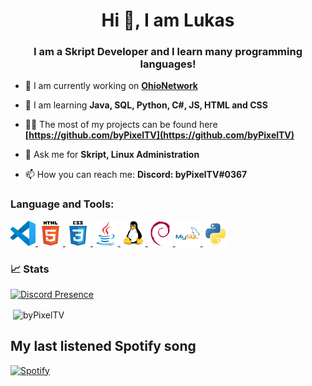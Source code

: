 <h1 align="center">Hi 👋, I am Lukas</h1>
<h3 align="center">I am a Skript Developer and I learn many programming languages!</h3>

- 🔭 I am currently working on **[OhioNetwork](https://dsc.gg/OhioNetwork)** 

- 🌱 I am learning **Java, SQL, Python, C#, JS, HTML and CSS**

- 👨‍💻 The most of my projects can be found here **[https://github.com/byPixelTV](https://github.com/byPixelTV)**

- 💬 Ask me for **Skript, Linux Administration**

- 📫 How you can reach me: **Discord: byPixelTV#0367**

<h3 align="left">Language and Tools:</h3>
<a href="https://www.code.visualstudio.com" target="_blank"> <img src="https://github.com/devicons/devicon/blob/master/icons/vscode/vscode-original.svg" alt="vscode" width="40" height="40"/> </a> <a href="https://www.w3.org/html/" target="_blank"> <img src="https://raw.githubusercontent.com/devicons/devicon/master/icons/html5/html5-original-wordmark.svg" alt="html5" width="40" height="40"/> </a> <a href="https://www.w3schools.com/css/" target="_blank"> <img src="https://raw.githubusercontent.com/devicons/devicon/master/icons/css3/css3-original-wordmark.svg" alt="css3" width="40" height="40"/> </a> <a href="https://www.java.com" target="_blank"> <img src="https://raw.githubusercontent.com/devicons/devicon/master/icons/java/java-original.svg" alt="java" width="40" height="40"/> </a> <a href="https://www.linux.org/" target="_blank"> <img src="https://raw.githubusercontent.com/devicons/devicon/master/icons/linux/linux-original.svg" alt="linux" width="40" height="40"/> </a> <a href="https://www.debian.org/" target="_blank"> <img src="https://github.com/devicons/devicon/blob/master/icons/debian/debian-original.svg" alt="debian" width="40" height="40"/> </a> <a href="https://www.mysql.com/" target="_blank"> <img src="https://raw.githubusercontent.com/devicons/devicon/master/icons/mysql/mysql-original-wordmark.svg" alt="mysql" width="40" height="40"/> </a> <a href="https://www.python.org" target="_blank"> <img src="https://raw.githubusercontent.com/devicons/devicon/master/icons/python/python-original.svg" alt="python" width="40" height="40"/> </a> </p>

### 📈 Stats
[![Discord Presence](https://lanyard.cnrad.dev/api/918149623133143061)](https://discord.com/users/918149623133143061) <p>&nbsp;<img align="center" src="https://github-readme-stats.vercel.app/api?username=byPixelTV&show_icons=true&theme=synthwave" alt="byPixelTV" /></p>

## My last listened Spotify song
[![Spotify](https://novatorem-seven-theta.vercel.app/api/spotify)](https://open.spotify.com/user/31qxaadom6ohwugejzlrr4kqrjhm)
